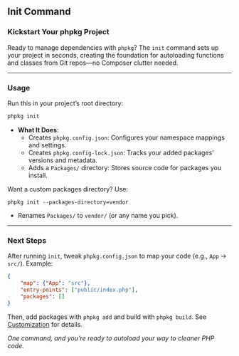 ## Init Command

### Kickstart Your phpkg Project
Ready to manage dependencies with `phpkg`? The `init` command sets up your project in seconds, creating the foundation for autoloading functions and classes from Git repos—no Composer clutter needed.

---

### Usage
Run this in your project’s root directory:
```bash
phpkg init
```

- **What It Does**:
    - Creates `phpkg.config.json`: Configures your namespace mappings and settings.
    - Creates `phpkg.config-lock.json`: Tracks your added packages’ versions and metadata.
    - Adds a `Packages/` directory: Stores source code for packages you install.

Want a custom packages directory? Use:

```shell
phpkg init --packages-directory=vendor
```

- Renames `Packages/` to `vendor/` (or any name you pick).

---

### Next Steps

After running `init`, tweak `phpkg.config.json` to map your code (e.g., `App` → `src/`). Example:

```json
{
    "map": {"App": "src"},
    "entry-points": ["public/index.php"],
    "packages": []
}
```

Then, add packages with `phpkg add` and build with `phpkg build`. See [Customization](https://phpkg.com/documentations/customization) for details.

_One command, and you’re ready to autoload your way to cleaner PHP code._
